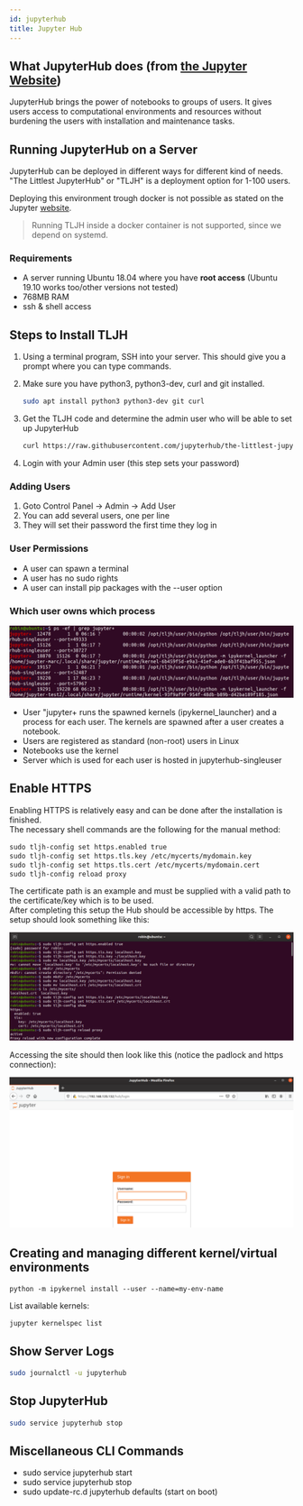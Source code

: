 ```yaml
---
id: jupyterhub
title: Jupyter Hub
---
```


## What JupyterHub does (from [the Jupyter Website](https://jupyter.org/hub))

JupyterHub brings the power of notebooks to groups of users. It gives users access to computational environments and resources without burdening the users with installation and maintenance tasks.

## Running JupyterHub on a Server

JupyterHub can be deployed in different ways for different kind of needs. "The Littlest JupyterHub" or "TLJH" is a deployment option for 1-100 users.

Deploying this environment trough docker is not possible as stated on the Jupyter [website](https://tljh.jupyter.org/en/latest/install/custom-server.html).

> Running TLJH inside a docker container is not supported, since we depend on systemd.

### Requirements

- A server running Ubuntu 18.04 where you have **root access** (Ubuntu 19.10 works too/other versions not tested)
- 768MB RAM
- ssh & shell access

## Steps to Install TLJH

1. Using a terminal program, SSH into your server. This should give you a prompt where you can type commands.

2. Make sure you have python3, python3-dev, curl and git installed.

   ```bash
   sudo apt install python3 python3-dev git curl
   ```

3. Get the TLJH code and determine the admin user who will be able to set up JupyterHub

   ```bash
   curl https://raw.githubusercontent.com/jupyterhub/the-littlest-jupyterhub/master/bootstrap/bootstrap.py | sudo -E python3 - --admin <admin-user-name>
   ```

4. Login with your Admin user (this step sets your password)

### Adding Users

1. Goto Control Panel -> Admin -> Add User
2. You can add several users, one per line
3. They will set their password the first time they log in

### User Permissions

- A user can spawn a terminal
- A user has no sudo rights
- A user can install pip packages with the --user option

### Which user owns which process

![linux-ps](/img/docs/tools/jupyterhub/linux-ps.png)

- User "jupyter+ runs the spawned kernels (ipykernel_launcher) and a process for each user. The kernels are spawned after a user creates a notebook.
- Users are registered as standard (non-root) users in Linux
- Notebooks use the kernel
- Server which is used for each user is hosted in jupyterhub-singleuser

## Enable HTTPS

Enabling HTTPS is relatively easy and can be done after the installation is finished.  
The necessary shell commands are the following for the manual method:

```CLI
sudo tljh-config set https.enabled true
sudo tljh-config set https.tls.key /etc/mycerts/mydomain.key
sudo tljh-config set https.tls.cert /etc/mycerts/mydomain.cert
sudo tljh-config reload proxy
```

The certificate path is an example and must be supplied with a valid path to the certificate/key which is to be used.  
After completing this setup the Hub should be accessible by https.
The setup should look something like this:

![HttpsSetup](/img/docs/tools/jupyterhub/httpsConfiguration.PNG)

Accessing the site should then look like this (notice the padlock and https connection):

![HttpsAccess](/img/docs/tools/jupyterhub/hubWithHttps.PNG)

## Creating and managing different kernel/virtual environments

```CLI
python -m ipykernel install --user --name=my-env-name
```

List available kernels:

```CLI
jupyter kernelspec list
```

## Show Server Logs

```bash
sudo journalctl -u jupyterhub
```

## Stop JupyterHub

```bash
sudo service jupyterhub stop
```

## Miscellaneous CLI Commands

- sudo service jupyterhub start
- sudo service jupyterhub stop
- sudo update-rc.d jupyterhub defaults (start on boot)
